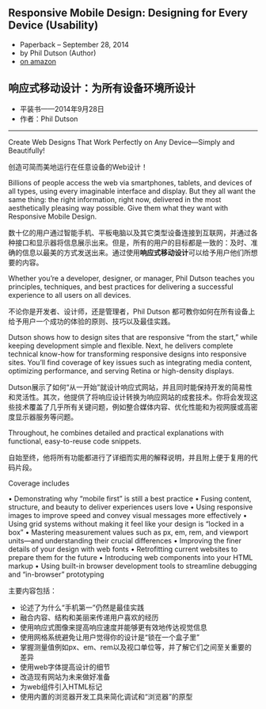 
## Responsive Mobile Design: Designing for Every Device (Usability) 
- Paperback – September 28, 2014
- by Phil Dutson (Author)
- [on amazon](http://www.amazon.com/Responsive-Mobile-Design-Designing-Usability/dp/0133888215)


## 响应式移动设计：为所有设备环境所设计
- 平装书——2014年9月28日
- 作者：Phil Dutson



---- 
Create Web Designs That Work Perfectly on Any Device—Simply and Beautifully! 

创造可简而美地运行在任意设备的Web设计！

Billions of people access the web via smartphones, tablets, and devices of all types, using every imaginable interface and display. But they all want the same thing: the right information, right now, delivered in the most aesthetically pleasing way possible. Give them what they want with Responsive Mobile Design.

数十亿的用户通过智能手机、平板电脑以及其它类型设备连接到互联网，并通过各种接口和显示器将信息展示出来。但是，所有的用户的目标都是一致的：及时、准确的信息以最美的方式发送出来。通过使用**响应式移动设计**可以给予用户他们所想要的内容。

Whether you’re a developer, designer, or manager, Phil Dutson teaches you principles, techniques, and best practices for delivering a successful experience to all users on all devices.

不论你是开发者、设计师，还是管理者，Phil Dutson 都可教你如何在所有设备上给予用户一个成功的体验的原则、技巧以及最佳实践。

Dutson shows how to design sites that are responsive “from the start,” while keeping development simple and flexible. Next, he delivers complete technical know-how for transforming responsive designs into responsive sites. You’ll find coverage of key issues such as integrating media content, optimizing performance, and serving Retina or high-density displays.

Dutson展示了如何“从一开始”就设计响应式网站，并且同时能保持开发的简易性和灵活性。其次，他提供了将响应设计转换为响应网站的成套技术。你将会发现这些技术覆盖了几乎所有关键问题，例如整合媒体内容、优化性能和为视网膜或高密度显示器服务等问题。

Throughout, he combines detailed and practical explanations with functional, easy-to-reuse code snippets. 

自始至终，他将所有功能都进行了详细而实用的解释说明，并且附上便于复用的代码片段。

Coverage includes

•    Demonstrating why “mobile first” is still a best practice
•    Fusing content, structure, and beauty to deliver experiences users love
•    Using responsive images to improve speed and convey visual messages more effectively
•    Using grid systems without making it feel like your design is “locked in a box”
•    Mastering measurement values such as px, em, rem, and viewport units—and understanding their crucial differences
•    Improving the finer details of your design with web fonts
•    Retrofitting current websites to prepare them for the future
•    Introducing web components into your HTML markup
•    Using built-in browser development tools to streamline debugging and “in-browser” prototyping

主要内容包括：

- 论述了为什么“手机第一”仍然是最佳实践
- 融合内容、结构和美丽来传递用户喜欢的经历
- 使用响应式图像来提高响应速度并能够更有效地传达视觉信息
- 使用网格系统避免让用户觉得你的设计是“锁在一个盒子里”
- 掌握测量值例如px、em、rem以及视口单位等，并了解它们之间至关重要的差异
- 使用web字体提高设计的细节
- 改造现有网站为未来做好准备
- 为web组件引入HTML标记
- 使用内置的浏览器开发工具来简化调试和“浏览器”的原型


